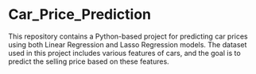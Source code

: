 # Car_Price_Prediction
This repository contains a Python-based project for predicting car prices using both Linear Regression and Lasso Regression models. The dataset used in this project includes various features of cars, and the goal is to predict the selling price based on these features.
